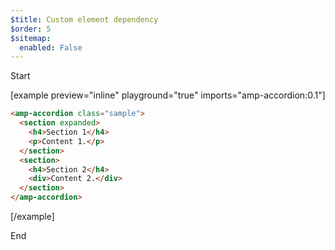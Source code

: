 ```yaml
---
$title: Custom element dependency
$order: 5
$sitemap:
  enabled: False
---
```


Start

[example  preview="inline" playground="true" imports="amp-accordion:0.1"]

```html
<amp-accordion class="sample">
  <section expanded>
    <h4>Section 1</h4>
    <p>Content 1.</p>
  </section>
  <section>
    <h4>Section 2</h4>
    <div>Content 2.</div>
  </section>
</amp-accordion>
```

[/example]

End
